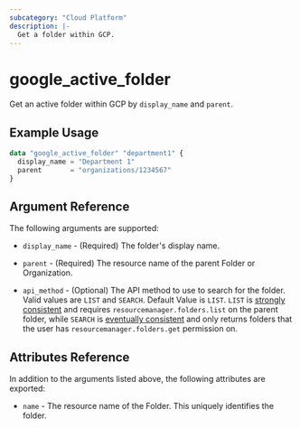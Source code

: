```yaml
---
subcategory: "Cloud Platform"
description: |-
  Get a folder within GCP.
---
```


# google\_active\_folder

Get an active folder within GCP by `display_name` and `parent`.

## Example Usage

```tf
data "google_active_folder" "department1" {
  display_name = "Department 1"
  parent       = "organizations/1234567"
}
```

## Argument Reference

The following arguments are supported:

* `display_name` - (Required) The folder's display name.

* `parent` - (Required) The resource name of the parent Folder or Organization.

* `api_method` - (Optional) The API method to use to search for the folder. Valid values are `LIST` and `SEARCH`. Default Value is `LIST`. `LIST` is [strongly consistent](https://cloud.google.com/resource-manager/reference/rest/v3/folders/list#:~:text=list()%20provides%20a-,strongly%20consistent,-view%20of%20the) and requires `resourcemanager.folders.list` on the parent folder, while `SEARCH` is [eventually consistent](https://cloud.google.com/resource-manager/reference/rest/v3/folders/search#:~:text=eventually%20consistent) and only returns folders that the user has `resourcemanager.folders.get` permission on.


## Attributes Reference

In addition to the arguments listed above, the following attributes are exported:

* `name` - The resource name of the Folder. This uniquely identifies the folder.
